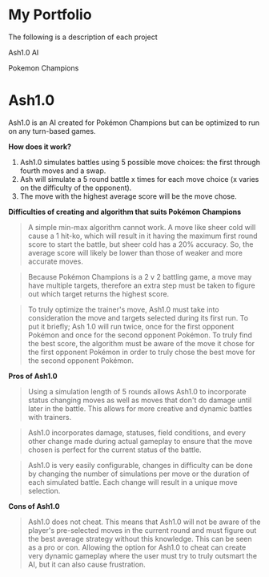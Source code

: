 # My Portfolio

The following is a description of each project

 Ash1.0 AI
 
 Pokemon Champions
 

# Ash1.0

Ash1.0 is an AI created for Pokémon Champions but can be optimized to run on any turn-based games.

**How does it work?**

1. Ash1.0 simulates battles using 5 possible move choices: the first through fourth moves and a swap.
2. Ash will simulate a 5 round battle x times for each move choice (x varies on the difficulty of the opponent).
3. The move with the highest average score will be the move chose.

**Difficulties of creating and algorithm that suits Pokémon Champions**

> A simple min-max algorithm cannot work. A move like sheer cold will cause a 1 hit-ko, which will result in it having the maximum first round score to start the battle, but sheer cold has a 20% accuracy. So, the average score will likely be lower than those of weaker and more accurate moves.

> Because Pokémon Champions is a 2 v 2 battling game, a move may have multiple targets, therefore an extra step must be taken to figure out which target returns the highest score.

> To truly optimize the trainer's move, Ash1.0 must take into consideration the move and targets selected during its first run. To put it briefly; Ash 1.0 will run twice, once for the first opponent Pokémon and once for the second opponent Pokémon. To truly find the best score, the algorithm must be aware of the move it chose for the first opponent Pokémon in order to truly chose the best move for the second opponent Pokémon.


**Pros of Ash1.0**

> Using a simulation length of 5 rounds allows Ash1.0 to incorporate status changing moves as well as moves that don't do damage until later in the battle. This allows for more creative and dynamic battles with trainers.

> Ash1.0 incorporates damage, statuses, field conditions, and every other change made during actual gameplay to ensure that the move chosen is perfect for the current status of the battle.

> Ash1.0 is very easily configurable, changes in difficulty can be done by changing the number of simulations per move or the duration of each simulated battle. Each change will result in a unique move selection.

**Cons of Ash1.0**

> Ash1.0 does not cheat. This means that Ash1.0 will not be aware of the player's pre-selected moves in the current round and must figure out the best average strategy without this knowledge. This can be seen as a pro or con. Allowing the option for Ash1.0 to cheat can create very dynamic gameplay where the user must try to truly outsmart the AI, but it can also cause frustration.
